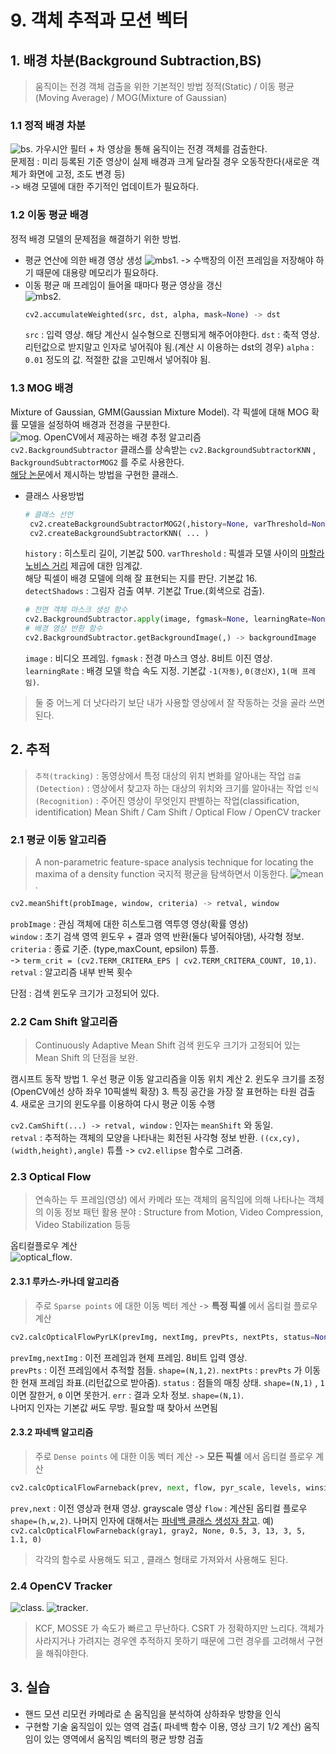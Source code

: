 ﻿# 9. 객체 추적과 모션 벡터

## 1. 배경 차분(Background Subtraction,BS)
> 움직이는 전경 객체 검출을 위한 기본적인 방법
> 정적(Static) / 이동 평균(Moving Average) / MOG(Mixture of Gaussian)
### 1.1 정적 배경 차분
![bs](./image/bs.png). 
가우시안 필터 + 차 영상을 통해 움직이는 전경 객체를 검출한다.  
문제점  : 미리 등록된 기준 영상이 실제 배경과 크게 달라질 경우 오동작한다(새로운 객체가 화면에 고정, 조도 변경 등)  
-> 배경 모델에 대한 주기적인 업데이트가 필요하다.  

### 1.2 이동 평균 배경
정적 배경 모델의 문제점을 해결하기 위한 방법.  
* 평균 연산에 의한 배경 영상 생성
![mbs1](./image/mbs1.png). 
-> 수백장의 이전 프레임을 저장해야 하기 때문에 대용량 메모리가 필요하다.
* 이동 평균
	매 프레임이 들어올 때마다 평균 영상을 갱신  
	![mbs2](./image/mbs2.png). 
	```python
	cv2.accumulateWeighted(src, dst, alpha, mask=None) -> dst
	```
	`src` : 입력 영상. 해당 계산시 실수형으로 진행되게 해주어야한다.
	`dst` : 축적 영상. 리턴값으로 받지말고 인자로 넣어줘야 됨.(계산 시 이용하는 dst의  경우)
	`alpha` : `0.01` 정도의 값. 적절한 값을 고민해서 넣어줘야 됨.

### 1.3 MOG 배경 
Mixture of Gaussian, GMM(Gaussian Mixture Model). 
각 픽셀에 대해 MOG 확률 모델을 설정하여 배경과 전경을 구분한다.  
![mog](./image/mog.png). 
OpenCV에서 제공하는 배경 추정 알고리즘  
`cv2.BackgroundSubtractor` 클래스를 상속받는 `cv2.BackgroundSubtractorKNN` , `BackgroundSubtractorMOG2` 를 주로 사용한다.  
[해당 논문](http://mhs.uks.ac.id/Referensi%20Kuliah/contoh%20jurnal/jurnal%201.pdf)에서 제시하는 방법을 구현한 클래스.  

* 클래스 사용방법
	```python
	# 클래스 선언
	 cv2.createBackgroundSubtractorMOG2(,history=None, varThreshold=None, detectShadows=None) -> dst
	 cv2.createBackgroundSubtractorKNN( ... )
	```
	`history` : 히스토리 길이, 기본값 500. 
	`varThreshold` : 픽셀과 모델 사이의 [마할라노비스 거리](https://en.wikipedia.org/wiki/Mahalanobis_distance) 제곱에 대한 임계값.  
	해당 픽셀이 배경 모델에 의해 잘 표현되는 지를 판단. 기본값 16.  
	`detectShadows` : 그림자 검출 여부. 기본값 True.(회색으로 검출).  

	```python 
	# 전면 객체 마스크 생성 함수
	cv2.BackgroundSubtractor.apply(image, fgmask=None, learningRate=None) -> fgmask
	# 배경 영상 반환 함수
	cv2.BackgroundSubtractor.getBackgroundImage(,) -> backgroundImage
	```
	`image` : 비디오 프레임. 
	`fgmask` : 전경 마스크 영상. 8비트 이진 영상. 
	`learningRate` : 배경 모델 학습 속도 지정. 기본값 `-1(자동)`, `0(갱신X)`, `1(매 프레임)`.  

> 둘 중 어느게 더 낫다라기 보단 내가 사용할 영상에서 잘 작동하는 것을 골라 쓰면 된다. 

## 2. 추적
> `추적(tracking)` : 동영상에서 특정 대상의 위치 변화를 알아내는 작업
`검출(Detection)` : 영상에서 찾고자 하는 대상의 위치와 크기를  알아내는 작업
`인식(Recognition)` : 주어진 영상이 무엇인지 판별하는 작업(classification, identification)
Mean Shift / Cam Shift / Optical Flow / OpenCV tracker

### 2.1 평균 이동 알고리즘
> A non-parametric feature-space analysis technique for locating the maxima of a density function
국지적 평균을 탐색하면서 이동한다.
![mean](./image/mean.png). 
```python
cv2.meanShift(probImage, window, criteria) -> retval, window
```
`probImage` : 관심 객체에 대한 히스토그램 역투영 영상(확률 영상)  
`window` : 초기 검색 영역 윈도우 + 결과 영역 반환(둘다 넣어줘야댐), 사각형 정보.  
`criteria` : 종료 기준. (type,maxCount, epsilon) 튜플.  
-> `term_crit = (cv2.TERM_CRITERA_EPS | cv2.TERM_CRITERA_COUNT, 10,1)`.  
`retval` : 알고리즘 내부 반복 횟수  

단점 : 검색 윈도우 크기가 고정되어 있다.  

### 2.2 Cam Shift 알고리즘
>Continuously Adaptive Mean Shift 
>검색 윈도우 크기가 고정되어 있는 Mean Shift 의 단점을 보완.

캠시프트 동작 방법
	1.  우선 평균 이동 알고리즘을 이동 위치 계산 
	2. 윈도우 크기를 조정(OpenCV에선 상하 좌우 10픽셀씩 확장)
	3. 특징 공간을 가장 잘 표현하는 타원 검출
	4. 새로운 크기의 윈도우를 이용하여 다시 평균 이동 수행
  
`cv2.CamShift(...) -> retval, window` : 인자는 `meanShift` 와 동일.  
`retval` : 추적하는 객체의 모양을 나타내는 회전된 사각형 정보 반환. `((cx,cy),(width,height),angle)` 튜플 -> `cv2.ellipse` 함수로 그려줌.  


### 2.3 Optical Flow
> 연속하는 두 프레임(영상) 에서 카메라 또는 객체의 움직임에 의해 나타나는 객체의 이동 정보 패턴
> 활용 분야 : Structure from Motion, Video Compression, Video Stabilization 등등

옵티컬플로우 계산  
![optical_flow](./image/optical_flow.png). 


#### 2.3.1 루카스-카나데 알고리즘
> 주로 `Sparse points` 에 대한 이동 벡터 계산 -> **특정 픽셀** 에서 옵티컬 플로우 계산
```python
cv2.calcOpticalFlowPyrLK(prevImg, nextImg, prevPts, nextPts, status=None, err=None, winSize=None, maxLevel=None, criteria=None, flags=None, minEigThreshold=None) -> nextPts, status, err
```
`prevImg,nextImg` : 이전 프레임과 현제 프레임. 8비트 입력 영상.  
`prevPts` : 이전 프레임에서 추적할 점들. `shape=(N,1,2)`. 
`nextPts` : `prevPts` 가 이동한 현재 프레임 좌표.(리턴값으로 받아줌). 
`status` : 점들의 매칭 상태. `shape=(N,1)` , `1` 이면 잘한거, `0` 이면 못한거. 
`err` : 결과 오차 정보. `shape=(N,1)`.  
나머지 인자는 기본값 써도 무방. 필요할 때 찾아서 쓰면됨  

#### 2.3.2 파네백 알고리즘
> 주로 `Dense points` 에 대한 이동 벡터 계산 -> **모든 픽셀** 에서 옵티컬 플로우 계산
```python
cv2.calcOpticalFlowFarneback(prev, next, flow, pyr_scale, levels, winsize, iterations, poly_n, poly_sigma, flags) -> flow
```
`prev,next` : 이전 영상과 현재 영상. grayscale 영상
`flow` : 계산된 옵티컬 플로우 `shape=(h,w,2)`.
나머지 인자에 대해서는 [파네백 클래스 생성자 참고](https://docs.opencv.org/master/de/d9e/classcv_1_1FarnebackOpticalFlow.html#a4ce7a192171d340ea19e1fd670b231e7). 
예) `cv2.calcOpticalFlowFarneback(gray1, gray2, None, 0.5, 3, 13, 3, 5, 1.1, 0)`

> 각각의 함수로 사용해도 되고 , 클래스 형태로 가져와서 사용해도 된다.


### 2.4 OpenCV Tracker
![class](./image/class.jpg). 
![tracker](./image/tracker.png). 

> KCF, MOSSE 가 속도가 빠르고 무난하다. CSRT 가 정확하지만 느리다.
> 객체가 사라지거나 가려지는 경우엔 추적하지 못하기 때문에 그런 경우를 고려해서 구현을 해줘야한다.


## 3. 실습
* 핸드 모션 리모컨
	카메라로 손 움직임을 분석하여 상하좌우 방향을 인식
* 구현할 기술
	움직임이 있는 영역 검출( 파네백 함수 이용, 영상 크기 1/2 계산)
	움직임이 있는 영역에서 움직임 벡터의 평균 방향 검출

